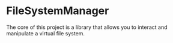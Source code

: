# FileSystemManager
The core of this project is a library that allows you to interact and manipulate a virtual file system.
